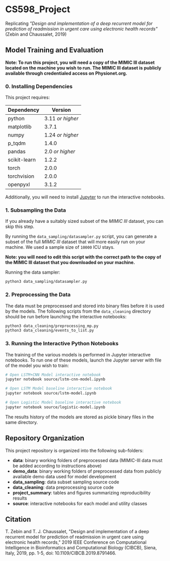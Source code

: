 # CS598_Project

Replicating _"Design and implementation of a deep recurrent model for prediction of readmission in urgent care using electronic health records"_ (Zebin and Chaussalet, 2019)

## Model Training and Evaluation

**Note: To run this project, you will need a copy of the MIMIC III dataset located
on the machine you wish to run. The MIMIC III dataset is publicly available through
credentialed access on Physionet.org.**

### 0. Installing Dependencies

This project requires:

| Dependency   | Version          |
|--------------|------------------|
| python       | 3.11 _or higher_ |
| matplotlib   | 3.7.1            |
| numpy        | 1.24 _or higher_ |
| p_tqdm       | 1.4.0            |
| pandas       | 2.0 _or higher_  |
| scikit-learn | 1.2.2            |
| torch        | 2.0.0            |
| torchvision  | 2.0.0            |
| openpyxl     | 3.1.2            |

Additionally, you will need to install [Jupyter](https://github.com/jupyter/jupyter)
to run the interactive notebooks.

### 1. Subsampling the Data

If you already have a suitably sized subset of the _MIMIC III_ dataset, you can skip this step.

By running the `data_sampling/datasampler.py` script, you can generate a subset of the full _MIMIC III_ dataset
that will more easily run on your machine. We used a sample size of `10000` ICU stays.

**Note: you will need to edit this script with the correct path to the copy of the MIMIC III
dataset that you downloaded on your machine.**

Running the data sampler:
```bash
python3 data_sampling/datasampler.py
```

### 2. Preprocessing the Data

The data must be preprocessed and stored into binary files before it is used by
the models. The following scripts from the `data_cleaning` directory should be run
before launching the interactive notebooks:

```bash
python3 data_cleaning/preprocessing_mp.py
python3 data_cleaning/events_to_list.py
```

### 3. Running the Interactive Python Notebooks

The training of the various models is performed in Jupyter interactive notebooks.
To run one of these models, launch the Jupyter server with file of the model you
wish to train:

```bash
# Open LSTM+CNN Model interactive notebook
jupyter notebook source/lstm-cnn-model.ipynb

# Open LSTM Model baseline interactive notebook
jupyter notebook source/lstm-model.ipynb

# Open Logistic Model baseline interactive notebook
jupyter notebook source/logistic-model.ipynb
```

The results history of the models are stored as pickle binary files in the
same directory.

## Repository Organization

This project repository is organized into the following sub-folders:

* __data__: binary working folders of preprocessed data (MIMIC-III data must be added according to instructions above)
* __demo_data__: binary working folders of preprocessed data from publicly available demo data used for model development
* __data_sampling__: data subset sampling source code
* __data_cleaning__: data preprocessing source code
* __project_summary__: tables and figures summarizing reproducibility results
* __source__: interactive notebooks for each model and utility classes

## Citation

T. Zebin and T. J. Chaussalet, "Design and implementation of a deep recurrent model for prediction of readmission in urgent care using electronic health records," 2019 IEEE Conference on Computational Intelligence in Bioinformatics and Computational Biology (CIBCB), Siena, Italy, 2019, pp. 1-5, doi: 10.1109/CIBCB.2019.8791466.
